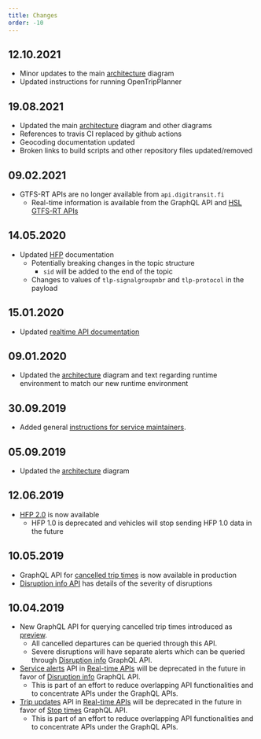 ```yaml
---
title: Changes
order: -10
---
```


## 12.10.2021

- Minor updates to the main [architecture](../architecture) diagram
- Updated instructions for running OpenTripPlanner

## 19.08.2021

- Updated the main [architecture](../architecture) diagram and other diagrams
- References to travis CI replaced by github actions
- Geocoding documentation updated
- Broken links to build scripts and other repository files updated/removed

## 09.02.2021

- GTFS-RT APIs are no longer available from `api.digitransit.fi`
  - Real-time information is available from the GraphQL API and [HSL GTFS-RT APIs](https://hsldevcom.github.io/gtfs_rt/)

## 14.05.2020

- Updated [HFP](../apis/4-realtime-api/vehicle-positions) documentation
  - Potentially breaking changes in the topic structure
    - `sid` will be added to the end of the topic
  - Changes to values of `tlp-signalgroupnbr` and `tlp-protocol` in the payload

## 15.01.2020

- Updated [realtime API documentation](../apis/4-realtime-api/)

## 09.01.2020

- Updated the [architecture](../architecture) diagram and text regarding runtime environment to match our new runtime environment

## 30.09.2019

 - Added general [instructions for service maintainers](../../services/).

## 05.09.2019

- Updated the [architecture](../architecture) diagram

## 12.06.2019

- [HFP 2.0](../apis/4-realtime-api/vehicle-positions) is now available
  - HFP 1.0 is deprecated and vehicles will stop sending HFP 1.0 data in the future

## 10.05.2019

- GraphQL API for [cancelled trip times](../apis/1-routing-api/cancelled-triptimes) is now available in production
- [Disruption info API](../apis/1-routing-api/disruption-info/#query-disruptions-and-their-severity-levels) has details of the severity of disruptions

## 10.04.2019

 - New GraphQL API for querying cancelled trip times introduced as [preview](../apis/1-routing-api/preview/).
   - All cancelled departures can be queried through this API.
   - Severe disruptions will have separate alerts which can be queried through [Disruption info](..apis/1-routing-api/disruption-info/) GraphQL API.
 - [Service alerts](../apis/4-realtime-api/service-alerts/) API in [Real-time APIs](../apis/4-realtime-api/) will be deprecated in the future in favor of [Disruption info](..apis/1-routing-api/disruption-info/) GraphQL API.
   - This is part of an effort to reduce overlapping API functionalities and to concentrate APIs under the GraphQL APIs.
 - [Trip updates](../apis/4-realtime-api/trip-updates/) API in [Real-time APIs](../apis/4-realtime-api/) will be deprecated in the future in favor of [Stop times](../apis/1-routing-api/stops/) GraphQL API.
   - This is part of an effort to reduce overlapping API functionalities and to concentrate APIs under the GraphQL APIs.
